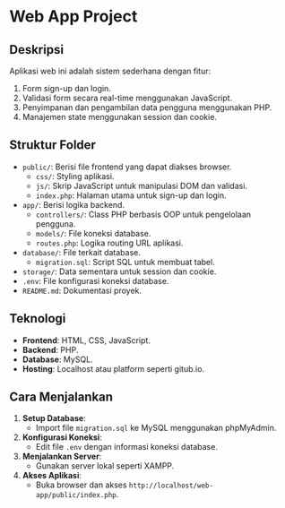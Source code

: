 # Web App Project

## Deskripsi
Aplikasi web ini adalah sistem sederhana dengan fitur:
1. Form sign-up dan login.
2. Validasi form secara real-time menggunakan JavaScript.
3. Penyimpanan dan pengambilan data pengguna menggunakan PHP.
4. Manajemen state menggunakan session dan cookie.

## Struktur Folder
- `public/`: Berisi file frontend yang dapat diakses browser.
  - `css/`: Styling aplikasi.
  - `js/`: Skrip JavaScript untuk manipulasi DOM dan validasi.
  - `index.php`: Halaman utama untuk sign-up dan login.
- `app/`: Berisi logika backend.
  - `controllers/`: Class PHP berbasis OOP untuk pengelolaan pengguna.
  - `models/`: File koneksi database.
  - `routes.php`: Logika routing URL aplikasi.
- `database/`: File terkait database.
  - `migration.sql`: Script SQL untuk membuat tabel.
- `storage/`: Data sementara untuk session dan cookie.
- `.env`: File konfigurasi koneksi database.
- `README.md`: Dokumentasi proyek.

## Teknologi
- **Frontend**: HTML, CSS, JavaScript.
- **Backend**: PHP.
- **Database**: MySQL.
- **Hosting**: Localhost atau platform seperti gitub.io.

## Cara Menjalankan
1. **Setup Database**:
   - Import file `migration.sql` ke MySQL menggunakan phpMyAdmin.
2. **Konfigurasi Koneksi**:
   - Edit file `.env` dengan informasi koneksi database.
3. **Menjalankan Server**:
   - Gunakan server lokal seperti XAMPP.
4. **Akses Aplikasi**:
   - Buka browser dan akses `http://localhost/web-app/public/index.php`.

